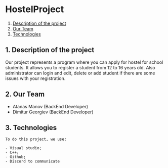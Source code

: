 # HostelProject

1. [Description of the project](#team)
2. [Our Team](#team)
3. [Technologies](#team)





<a name="team"></a>
## 1. Description of the project
  Our project represents a program where you can apply for hostel for school students. It allows you to register a student from 12 to 16 years old. Also administrator can login and edit, delete or add student if there are some issues with your registration.
  
  ## 2. Our Team
  - Atanas Manov (BackEnd Developer)
  - Dimitur Georgiev (BackEnd Developer)
##  3. Technologies
    To do this project, we use: 
    
    - Visual studio; 
    - C++;
    - Github;
    - Discord to communicate
